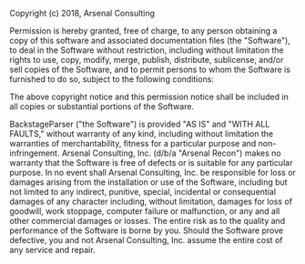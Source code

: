 Copyright (c) 2018, Arsenal Consulting

Permission is hereby granted, free of charge, to any person obtaining a copy of this software and associated documentation files (the "Software"), to deal in the Software without restriction, including without limitation the rights to use, copy, modify, merge, publish, distribute, sublicense, and/or sell copies of the Software, and to permit persons to whom the Software is furnished to do so, subject to the following conditions:

The above copyright notice and this permission notice shall be included in all copies or substantial portions of the Software.

BackstageParser ("the Software") is provided "AS IS" and "WITH ALL FAULTS," without warranty of any kind, including without limitation the warranties of merchantability, fitness for a particular purpose and non-infringement. Arsenal Consulting, Inc. (d/b/a "Arsenal Recon") makes no warranty that the Software is free of defects or is suitable for any particular purpose. In no event shall Arsenal Consulting, Inc. be responsible for loss or damages arising from the installation or use of the Software, including but not limited to any indirect, punitive, special, incidental or consequential damages of any character including, without limitation, damages for loss of goodwill, work stoppage, computer failure or malfunction, or any and all other commercial damages or losses. The entire risk as to the quality and performance of the Software is borne by you. Should the Software prove defective, you and not Arsenal Consulting, Inc. assume the entire cost of any service and repair.